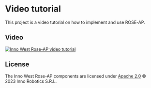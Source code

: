 # Video tutorial
This project is a video tutorial on how to implement and use ROSE-AP.

## Video

[![Inno West Rose-AP video tutorial](https://imgur.com/a/mdVOs0C)](https://vimeo.com/821527631 "Inno West Rose-AP - Click to Watch!")

## License
The Inno West Rose-AP components are licensed under [Apache 2.0](/LICENSE) © 2023 Inno Robotics S.R.L.